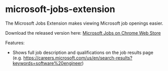 # microsoft-jobs-extension

The Microsoft Jobs Extension makes viewing Microsoft job openings easier.

Download the released version here: [Microsoft Jobs on Chrome Web Store](https://chrome.google.com/webstore/detail/microsoft-jobs/cjfkahkcmankgadjajhiabccjiiddlol)

Features:
* Shows full job description and qualifications on the job results page (e.g. https://careers.microsoft.com/us/en/search-results?keywords=software%20engineer)
